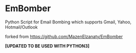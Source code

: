 # EmBomber 

Python Script for Email Bombing which supports Gmail, Yahoo, Hotmail/Outlook

forked from https://github.com/MazenElzanaty/EmBomber

**[UPDATED TO BE USED WITH PYTHON3]**
